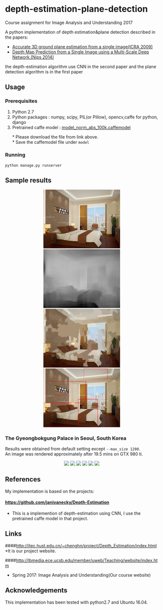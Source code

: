 # depth-estimation-plane-detection
Course assignment for Image Analysis and Understanding 2017

A python implementation of depth estimation&plane detection described in the papers:
* [Accurate 3D ground plane estimation from a single image(ICRA 2009)](http://www-users.cs.umn.edu/~cherian/papers/3dpaperICRA09.pdf) 
* [Depth Map Prediction from a Single Image using a Multi-Scale Deep Network.(Nips 2014)](hhttp://www.cs.nyu.edu/~deigen/depth/depth_nips14.pdf)

the depth-estimation algorithm use CNN in the second paper and the plane detection algorithm  is in the first paper

## Usage

### Prerequisites
1. Python 2.7
2. Python packages : numpy, scipy, PIL(or Pillow), opencv,caffe for python, django
3. Pretrained caffe model : [model_norm_abs_100k.caffemodel](https://dl.dropboxusercontent.com/u/65091385/model_norm_abs_100k.caffemodel)

&nbsp;&nbsp;&nbsp;&nbsp;&nbsp;&nbsp;* Please download the file from link above.  
&nbsp;&nbsp;&nbsp;&nbsp;&nbsp;&nbsp;* Save the caffemodel file under `model`

### Running
```
python manage.py runserver
```

## Sample results

<p align="center">
<img src="media/img.png" height="192px">
<img src="media/depth.png" height="192px">

<img src="media/avg_color.png" height="192px">
<img src="media/box.png" height="192px">
</p>

### The Gyeongbokgung Palace in Seoul, South Korea
Results were obtained from default setting except `--max_size 1200`.  
An image was rendered approximately after 19.5 mins on  GTX 980 ti.

<p align="center">
<img src="images/gyeongbokgung.jpg" height="172px">
<img src="samples/gyeongbokgung_shipwreck.jpg" height="172px">
<img src="samples/gyeongbokgung_starry-night.jpg" height="172px">

<img src="samples/gyeongbokgung_seated-nude.jpg" height="172px">
<img src="samples/gyeongbokgung_the_scream.jpg" height="172px">
<img src="samples/gyeongbokgung_kandinsky.jpg" height="172px">
</p>

## References

My implementation is based on the projects:

#### https://github.com/janivanecky/Depth-Estimation  
* This is a implemention of depth-estimation using CNN, I use the pretrained caffe model in that project. 

##  Links

####http://itec.hust.edu.cn/~chenghn/project/Depth_Estimation/index.html
*It is our project website.

####http://lbmedia.ece.ucsb.edu/member/uweb/Teaching/website/index.htm
* Spring 2017: Image Analysis and Understanding(Our course website)


## Acknowledgements
This implementation has been tested with python2.7 and Ubuntu 16.04.
